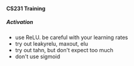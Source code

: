 #### CS231 Training

##### Activation   
- use ReLU. be careful with your learning rates
- try out leakyrelu, maxout, elu
- try out tahn, but don't expect too much
- don't use sigmoid
